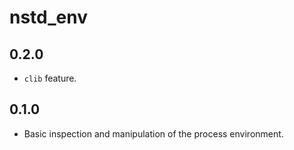 # nstd_env
## 0.2.0
- `clib` feature.
## 0.1.0
- Basic inspection and manipulation of the process environment.

